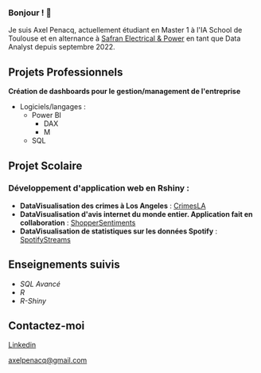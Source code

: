 ### Bonjour ! 👋

Je suis Axel Penacq, actuellement étudiant en Master 1 à l'IA School de Toulouse et en alternance à [Safran Electrical & Power](https://www.safran-group.com/fr/societes/safran-electrical-power) en tant que Data Analyst depuis septembre 2022.

## Projets Professionnels 

**Création de dashboards pour le gestion/management de l'entreprise**

- Logiciels/langages :
    - Power BI
        - DAX
        - M
    - SQL 


## Projet Scolaire
### Développement d'application web en Rshiny :
- **DataVisualisation des crimes à Los Angeles** : [CrimesLA](https://github.com/Axelp64/CrimesLA)
- **DataVisualisation d'avis internet du monde entier. Application fait en collaboration** : [ShopperSentiments](https://github.com/Axelp64/Dashboard-RShinny-ShopperSentiments)
- **DataVisualisation de statistiques sur les données Spotify** : [SpotifyStreams](...)

## Enseignements suivis 

- *SQL Avancé*
- *R*
- *R-Shiny*

## Contactez-moi 

[Linkedin](https://fr.linkedin.com/in/axel-penacq-a3078a224) 

axelpenacq@gmail.com



<!--
**Axelp64/Axelp64** is a ✨ _special_ ✨ repository because its `README.md` (this file) appears on your GitHub profile.

Here are some ideas to get you started:

- 🔭 I’m currently working on ...
- 🌱 I’m currently learning ...
- 👯 I’m looking to collaborate on ...
- 🤔 I’m looking for help with ...
- 💬 Ask me about ...
- 📫 How to reach me: ...
- 😄 Pronouns: ...
- ⚡ Fun fact: ...
-->
